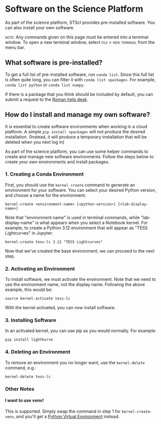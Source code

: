 # Software on the Science Platform
As part of the science platform, STScI provides pre-installed software. You can also install your own software.

<span style="font-variant:small-caps;">note:</span> Any commands given on this page must be entered into a terminal window. To open a new terminal window, select <span style="font-variant:small-caps;">file > new terminal</span> from the menu bar.

## What software is pre-installed?
To get a full list of pre-installed software, run `conda list`. Since this full list is often quite long, you can filter it with `conda list <package>`. For example, `conda list python` or `conda list numpy`.

If there is a package that you think should be included by default, you can submit a request to the [Roman help desk](https://stsci.service-now.com/roman).

## How do I install and manage my own software?
It is essential to create software environments when working in a cloud platform. A simple `pip install <package>` will not produce the desired installation. (Instead, it will produce a temporary installation that will be deleted when you next log in)

As part of the science platform, you can use some helper commands to create and manage new software environments. Follow the steps below to create your own environments and install packages.

### 1. Creating a Conda Environment

First, you should use the `kernel create` command to generate an environment for your software. You can select your desired Python version, and choose a name for the environment.

`kernel-create <environment-name> [<python-version>] [<lab-display-name>]`

Note that "environment name" is used in terminal commands, while "lab-display-name" is what appears when you select a Notebook kernel. For example, to create a Python 3.12 environment that will appear as "TESS Lightcurves" in Jupyter:

`kernel-create tess-lc 3.12 "TESS Lightcurves"`

Now that we've created the base environment, we can proceed to the next step.

### 2. Activating an Environment

To install software, we must activate the environment. Note that we need to use the environment name, not the display name. Following the above example, this would be:

`source kernel-activate tess-lc`

With the kernel activated, you can now install software.

### 3. Installing Software

In an activated kernel, you can use pip as you would normally. For example:

`pip install lightkurve`


### 4. Deleting an Environment

To remove an environment you no longer want, use the `kernel-delete` command, e.g.:

`kernel-delete tess-lc`


### Other Notes
#### I want to use venv!
This is supported. Simply swap the command in step 1 for `kernel-create-venv`, and you'll get a [Python Virtual Environment](https://docs.python.org/3/library/venv.html) instead.